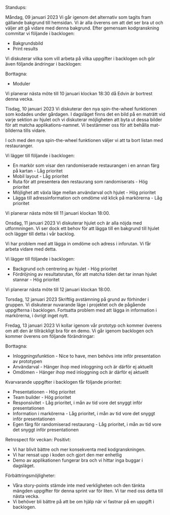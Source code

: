 Standups:

Måndag, 09 januari 2023
Vi går igenom det alternativ som tagits fram gällande bakgrund till hemsidan. Vi är alla överens om att det ser bra ut och väljer att gå vidare med denna bakgrund. Efter gemensam kodgranskning commitar vi följande i backlogen:
-   Bakgrundsbild
-   Print results

Vi diskuterar vilka som vill arbeta på vilka uppgifter i backlogen och gör även följande ändringar i backlogen:

Borttagna:
-   Moduler 

Vi planerar nästa möte till 10 januari klockan 18:30 då Edvin är bortrest denna vecka.


Tisdag, 10 januari 2023
Vi diskuterar den nya spin-the-wheel funktionen som kodades under gårdagen. I dagsläget finns det en bild på en maträtt vid varje sektion av hjulet och vi diskuterar möjligheten att byta ut dessa bilder för att matcha applikations-namnet. Vi bestämmer oss för att behålla mat-bilderna tills vidare.

I och med den nya spin-the-wheel funktionen väljer vi att ta bort listan med restauranger.

Vi lägger till följande i backlogen:
-   En markör som visar den randomiserade restaurangen i en annan färg på kartan - Låg prioritet
-   Mobil layout - Låg prioritet
-   Ruta för att presentera den restaurang som randomiserats - Hög prioritet
-   Möjlighet att växla läge mellan användarval och hjulet - Hög prioritet
-   Lägga till adressinformation och omdöme vid klick på markörerna - Låg prioritet 

Vi planerar nästa möte till 11 januari klockan 18:00. 


Onsdag, 11 januari 2023
Vi diskuterar hjulet och är alla nöjda med utformningen. Vi ser dock ett behov för att lägga till en bakgrund till hjulet och lägger till detta i vår backlog.

Vi har problem med att lägga in omdöme och adress i inforutan. Vi får arbeta vidare med detta.

Vi lägger till följande i backlogen:
-   Backgrund och centrering av hjulet - Hög prioritet
-   Fördröjning av resultatsrutan, för att matcha tiden det tar innan hjulet stannar - Hög prioritet

Vi planerar nästa möte till 12 januari klockan 18:00. 


Torsdag, 12 januari 2023
Skriftlig avstämning på grund av förhinder i gruppen. Vi diskuterar nuvarande läge i projektet och de pågående uppgifterna i backlogen. Fortsatta problem med att lägga in information i markörerna, i övrigt inget nytt.


Fredag, 13 januari 2023
Vi kollar igenom vår prototyp och kommer överens om att den är tillräckligt bra för en demo. Vi går igenom backlogen och kommer överens om följande förändringar:

Borttagna:
-   Inloggningsfunktion - Nice to have, men behövs inte inför presentation av prototypen
-   Användarval - Hänger ihop med inloggning och är därför ej aktuellt
-   Omdömen - Hänger ihop med inloggning och är därför ej aktuellt

Kvarvarande uppgifter i backlogen får följande prioritet:
-   Presentationen - Hög prioritet
-   Team builder - Hög prioritet
-   Responsivitet - Låg prioritet, i mån av tid vore det snyggt inför presentationen
-   Information i markörerna - Låg prioritet, i mån av tid vore det snyggt inför presentationen
-   Egen färg för randomiserad restaurang - Låg prioritet, i mån av tid vore det snyggt inför presentationen


Retrospect för veckan:
Positivt:
-   Vi har blivit bättre och mer konsekventa med kodgranskningen.
-   Vi har rensat upp i koden och gjort den mer enhetlig
-   Demo av applikationen fungerar bra och vi hittar inga buggar i dagsläget.

Förbättringsmöjligheter:
-	Våra story-points stämde inte med verkligheten och den tänkta mängden uppgifter för denna sprint var för liten. Vi tar med oss detta till nästa vecka.
-	Vi behöver bli bättre på att be om hjälp när vi fastnar på en uppgift i backlogen.